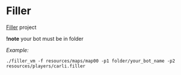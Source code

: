 # Filler
[Filler](https://github.com/pkolomiy/UNIT_Factory/blob/master/Filler/filler.en.pdf) project

__!note__ your bot must be in folder

_Example:_

`./filler_vm -f resources/maps/map00 -p1 folder/your_bot_name -p2 resources/players/carli.filler`
